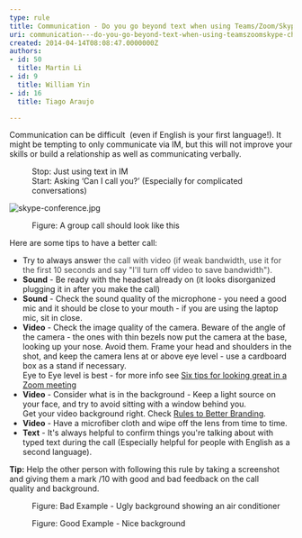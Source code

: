 ```yaml
---
type: rule
title: Communication - Do you go beyond text when using Teams/Zoom/Skype chat?
uri: communication---do-you-go-beyond-text-when-using-teamszoomskype-chat
created: 2014-04-14T08:08:47.0000000Z
authors:
- id: 50
  title: Martin Li
- id: 9
  title: William Yin
- id: 16
  title: Tiago Araujo

---
```




<span class='intro'> <p>Communication can be difficult &#160;(even if English is your first language!).&#160;It might be tempting to only communicate via IM, but this will not improve your skills or build a relationship as well as communicating verbally.​​<br></p><dd class="ssw15-rteElement-FigureBad">Stop&#58; Just using&#160;text in IM<br></dd><dd class="ssw15-rteElement-FigureGood">Start&#58; Asking ‘Can I call you?’ (Especially for complicated conversations)<br></dd><dl class="image"><dt> <img src="skype-conference.jpg" alt="skype-conference.jpg" /> <br>
   </dt><dd>Figure&#58; A group call should look like this <br></dd></dl><p>Here are some tips to have a better call&#58;​<br></p> </span>

<ul><li>Try to always answe<span style="color&#58;#444444;">r the call with video&#160;(if weak bandwidth,&#160;use it for the first 10 seconds and say &quot;I'll turn off video to save bandwidth&quot;).</span><br></li><li> 
      <b>Sound</b> - Be ready with the headset already on (it looks disorganized plugging it in after you make the call)<br></li><li> 
      <b>Sound</b> - Check the sound quality of the microphone - you need a good mic and it should be close to your mouth - if you are using the laptop mic, sit in close.<br></li><li> 
      <b>Video</b> - Check the image quality of the camera. Beware of the angle of the camera - the ones with thin bezels now put the camera at the base, looking up your nose. Avoid them.&#160;Frame your head and shoulders in the shot, and keep the camera lens at or above eye level​ -&#160;use a cardboard box as a stand if necessary.<br>Eye to Eye level is best - for&#160;more info see&#160;<a href="https&#58;//www.usatoday.com/story/tech/2020/04/11/zoom-meetings-go-better-these-6-tips-look-your-best/5125980002/">Six tips for looking great in a Zoom meeting​</a>​<br></li><li> 
      <b>Video</b> -&#160;Consider what is in the background -&#160;Keep a light source on your face, and try to avoid sitting with a window behind you.<br>​​Get your video background right. Check 
      <a href="/_layouts/15/FIXUPREDIRECT.ASPX?WebId=3dfc0e07-e23a-4cbb-aac2-e778b71166a2&amp;TermSetId=07da3ddf-0924-4cd2-a6d4-a4809ae20160&amp;TermId=f6b90f42-7f48-4c44-b766-295de647bb47">Rules to Better Branding</a>.<br></li><li>
      <b>Video</b> - Have a microfiber cloth and wipe off the lens from time to time.<br></li><li>
      <b>Text</b> -&#160;It's always helpful to confirm things you're talking about with typed text during the call (Especially helpful for people with English as a second language).<br></li></ul><p>
   <strong>Tip&#58;</strong> Help the other person with&#160;following&#160;this rule&#160;by taking a screenshot and giving them a mark /10 with good and bad feedback on the call quality&#160;and background.</p><dl class="badImage"><dt>
      <img src="Bad-Video-Background-orgn.png" alt="" /> 
   </dt><dd>Figure&#58; Bad Example - Ugly​​​ background showing an a​ir conditioner​​​<br></dd></dl><dl class="goodImage"><dt>
      <img src="Good-Video-Background-orgn.png" alt="" /> 
      <br>
   </dt><dd>​Figure&#58; Good Example - Nice background​​​<br></dd></dl>


